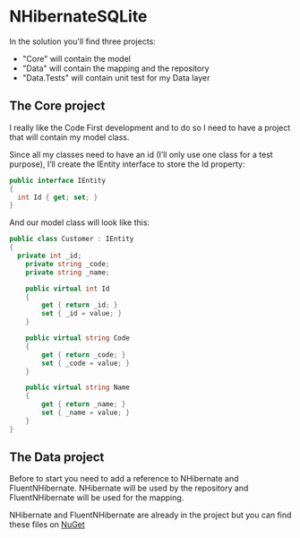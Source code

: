 NHibernateSQLite
================

In the solution you'll find three projects:

* "Core" will contain the model
* "Data" will contain the mapping and the repository
* "Data.Tests" will contain unit test for my Data layer

The Core project
----------------

I really like the Code First development and to do so I need to have a project that will contain my model class.

Since all my classes need to have an id (I’ll only use one class for a test purpose), I’ll create the IEntity interface to store the Id property:

```c#
public interface IEntity
{
  int Id { get; set; }
}
```

And our model class will look like this:

```c#
public class Customer : IEntity
{
  private int _id;
	private string _code;
	private string _name;

	public virtual int Id
	{
		get { return _id; }
		set { _id = value; }
	}

	public virtual string Code
	{
		get { return _code; }
		set { _code = value; }
	}

	public virtual string Name
	{
		get { return _name; }
		set { _name = value; }
	}
}
```

The Data project
----------------

Before to start you need to add a reference to NHibernate and FluentNHibernate.  NHibernate will be used by the repository and FluentNHibernate will be used for the mapping.

NHibernate and FluentNHibernate are already in the project but you can find these files on [NuGet](http://nuget.org/)